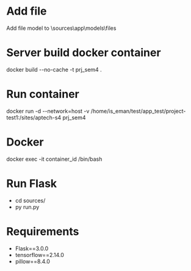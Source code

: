 # Add file
Add file model to \sources\app\models\files

# Server build docker container
docker build --no-cache -t prj_sem4 .

# Run container
docker run -d --network=host -v /home/is_eman/test/app_test/project-test1:/sites/aptech-s4 prj_sem4

# Docker
docker exec -it container_id /bin/bash

# Run Flask
- cd sources/
- py run.py

# Requirements 
- Flask==3.0.0
- tensorflow==2.14.0
- pillow==8.4.0
